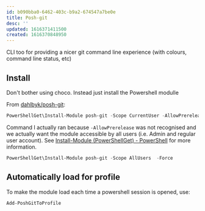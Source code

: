 ```yaml
---
id: b090bba0-6462-403c-b9a2-674547a7be0e
title: Posh-git
desc: ''
updated: 1616371411500
created: 1616370848950
---
```


CLI too for providing a nicer git command line experience (with colours, command line status, etc)

## Install

Don't bother using choco. Instead just install the Powershell modulle

From [dahlbyk/posh-git](https://github.com/dahlbyk/posh-git):

```powershell
PowerShellGet\Install-Module posh-git -Scope CurrentUser -AllowPrerelease -Force
```

Command I actually ran because `-AllowPrerelease` was not recognised and we actually want the module accessible by all users (i.e. Admin and regular user account). See [Install-Module (PowerShellGet) - PowerShell](https://docs.microsoft.com/en-us/powershell/module/powershellget/install-module?view=powershell-7.1) for more information.

```powershell
PowerShellGet\Install-Module posh-git -Scope AllUsers  -Force
```

## Automatically load for profile

To make the module load each time a powershell session is opened, use:

```powershell
Add-PoshGitToProfile
```
